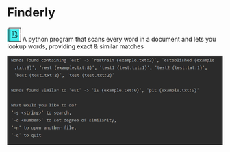 # Finderly
![](icon1.png)
 A python program that scans every word in a document and lets you lookup words, providing exact & similar matches

![](Finderly.PNG)
